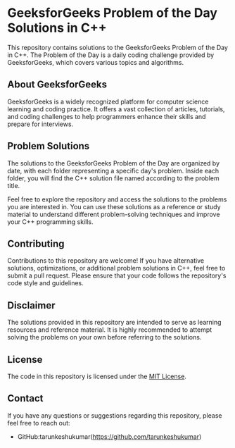 # GeeksforGeeks Problem of the Day Solutions in C++

This repository contains solutions to the GeeksforGeeks Problem of the Day in C++. The Problem of the Day is a daily coding challenge provided by GeeksforGeeks, which covers various topics and algorithms.

## About GeeksforGeeks

GeeksforGeeks is a widely recognized platform for computer science learning and coding practice. It offers a vast collection of articles, tutorials, and coding challenges to help programmers enhance their skills and prepare for interviews.

## Problem Solutions

The solutions to the GeeksforGeeks Problem of the Day are organized by date, with each folder representing a specific day's problem. Inside each folder, you will find the C++ solution file named according to the problem title.

Feel free to explore the repository and access the solutions to the problems you are interested in. You can use these solutions as a reference or study material to understand different problem-solving techniques and improve your C++ programming skills.

## Contributing

Contributions to this repository are welcome! If you have alternative solutions, optimizations, or additional problem solutions in C++, feel free to submit a pull request. Please ensure that your code follows the repository's code style and guidelines.

## Disclaimer

The solutions provided in this repository are intended to serve as learning resources and reference material. It is highly recommended to attempt solving the problems on your own before referring to the solutions.

## License

The code in this repository is licensed under the [MIT License](LICENSE).

## Contact

If you have any questions or suggestions regarding this repository, please feel free to reach out:

- GitHub:tarunkeshukumar(https://github.com/tarunkeshukumar)
